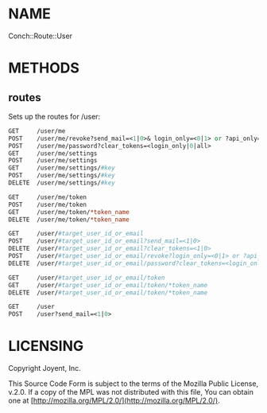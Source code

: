 # NAME

Conch::Route::User

# METHODS

## routes

Sets up the routes for /user:

```perl
GET     /user/me
POST    /user/me/revoke?send_mail=<1|0>& login_only=<0|1> or ?api_only=<0|1>
POST    /user/me/password?clear_tokens=<login_only|0|all>
GET     /user/me/settings
POST    /user/me/settings
GET     /user/me/settings/#key
POST    /user/me/settings/#key
DELETE  /user/me/settings/#key

GET     /user/me/token
POST    /user/me/token
GET     /user/me/token/*token_name
DELETE  /user/me/token/*token_name

GET     /user/#target_user_id_or_email
POST    /user/#target_user_id_or_email?send_mail=<1|0>
DELETE  /user/#target_user_id_or_email?clear_tokens=<1|0>
POST    /user/#target_user_id_or_email/revoke?login_only=<0|1> or ?api_only=<0|1>
DELETE  /user/#target_user_id_or_email/password?clear_tokens=<login_only|0|all>&send_password_reset_mail=<1|0>

GET     /user/#target_user_id_or_email/token
GET     /user/#target_user_id_or_email/token/*token_name
DELETE  /user/#target_user_id_or_email/token/*token_name

GET     /user
POST    /user?send_mail=<1|0>
```

# LICENSING

Copyright Joyent, Inc.

This Source Code Form is subject to the terms of the Mozilla Public License,
v.2.0. If a copy of the MPL was not distributed with this file, You can obtain
one at [http://mozilla.org/MPL/2.0/](http://mozilla.org/MPL/2.0/).
